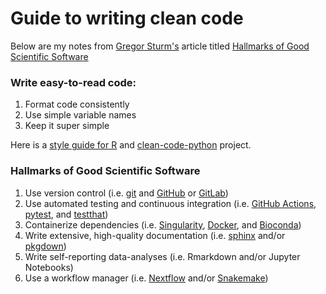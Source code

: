 # Guide to writing clean code

Below are my notes from [Gregor Sturm's](https://github.com/grst) article titled [Hallmarks of Good Scientific Software](https://grst.github.io/bioinformatics/2020/07/16/hallmarks-scientific-software.html)

### Write easy-to-read code:
1. Format code consistently
2. Use simple variable names
3. Keep it super simple

Here is a [style guide for R](http://stat405.had.co.nz/r-style.html) and [clean-code-python](https://github.com/zedr/clean-code-python#introduction) project.

### Hallmarks of Good Scientific Software
1. Use version control (i.e. [git](http://git-scm.com/) and [GitHub](https://github.com/) or [GitLab](https://gitlab.com/))
2. Use automated testing and continuous integration (i.e. [GitHub Actions](https://docs.github.com/en/actions), [pytest](https://docs.pytest.org/en/latest/), and [testthat](https://testthat.r-lib.org/))
3. Containerize dependencies (i.e. [Singularity](https://sylabs.io/docs/), [Docker](https://www.docker.com/), and [Bioconda](https://bioconda.github.io/))
4. Write extensive, high-quality documentation (i.e. [sphinx](https://www.sphinx-doc.org/en/master/) and/or [pkgdown](https://pkgdown.r-lib.org/))
5. Write self-reporting data-analyses (i.e. Rmarkdown and/or Jupyter Notebooks)
6. Use a workflow manager (i.e. [Nextflow](https://www.nextflow.io/) and/or [Snakemake](https://snakemake.readthedocs.io/en/stable/))
